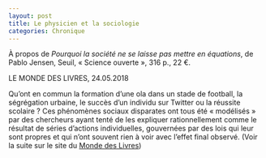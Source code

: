 ```yaml
---
layout: post
title: Le physicien et la sociologie
categories: Chronique
---
```


À propos de <i>Pourquoi la société ne se laisse pas mettre en équations</i>, de Pablo Jensen, Seuil, « Science ouverte », 316 p., 22 €.

LE MONDE DES LIVRES, 24.05.2018

Qu’ont en commun la formation d’une ola dans un stade de football, la ségrégation urbaine, le succès d’un individu sur Twitter ou la réussite scolaire ? Ces phénomènes sociaux disparates ont tous été « modélisés » par des chercheurs ayant tenté de les expliquer rationnellement comme le résultat de séries d’actions individuelles, gouvernées par des lois qui leur sont propres et qui n’ont souvent rien à voir avec l’effet final observé. (Voir la suite sur le site du [Monde des Livres](https://abonnes.lemonde.fr/livres/article/2018/05/24/le-physicien-et-la-sociologie_5303676_3260.html?xtmc=jensen&xtcr=1))

